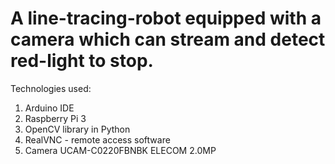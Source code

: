 # A line-tracing-robot equipped with a camera which can stream and detect red-light to stop.
Technologies used:​
1. Arduino IDE​
2. Raspberry Pi 3​
3. OpenCV library in Python​
4. RealVNC - remote access software​
5. Camera UCAM-C0220FBNBK ELECOM 2.0MP​

